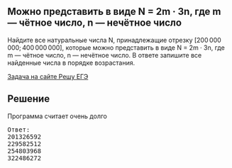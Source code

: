 ## Можно представить в виде N = 2m · 3n, где m — чётное число, n — нечётное число

Найдите все натуральные числа N, принадлежащие отрезку [200 000 000; 400 000 000], которые можно представить в виде N = 2m · 3n, где m — чётное число, n — нечётное число. В ответе запишите все найденные числа в порядке возрастания.

[Задача на сайте Решу ЕГЭ](https://inf-ege.sdamgia.ru/problem?id=35999)

## Решение

Программа считает очень долго

<pre>
Ответ:
201326592
229582512
254803968
322486272
</pre>